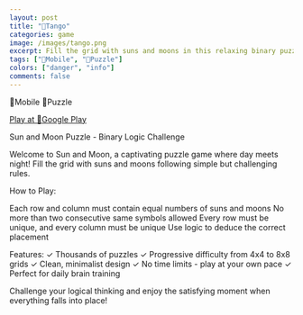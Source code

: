 ```yaml
---
layout: post
title: "🌙Tango"
categories: game
image: /images/tango.png
excerpt: Fill the grid with suns and moons in this relaxing binary puzzle game.
tags: ["📱Mobile", "🧩Puzzle"]
colors: ["danger", "info"]
comments: false
---
```


<span class="badge badge-danger">📱Mobile</span>
<span class="badge badge-info">🧩Puzzle</span>

<a href="https://play.google.com/store/apps/details?id=com.sublevelgames.tango" class="btn btn-primary btn-lg">Play at 📱Google Play</a>

Sun and Moon Puzzle - Binary Logic Challenge

Welcome to Sun and Moon, a captivating puzzle game where day meets night! Fill the grid with suns and moons following simple but challenging rules.

How to Play:

Each row and column must contain equal numbers of suns and moons
No more than two consecutive same symbols allowed
Every row must be unique, and every column must be unique
Use logic to deduce the correct placement

Features:
✓ Thousands of puzzles
✓ Progressive difficulty from 4x4 to 8x8 grids
✓ Clean, minimalist design
✓ No time limits - play at your own pace
✓ Perfect for daily brain training

Challenge your logical thinking and enjoy the satisfying moment when everything falls into place!